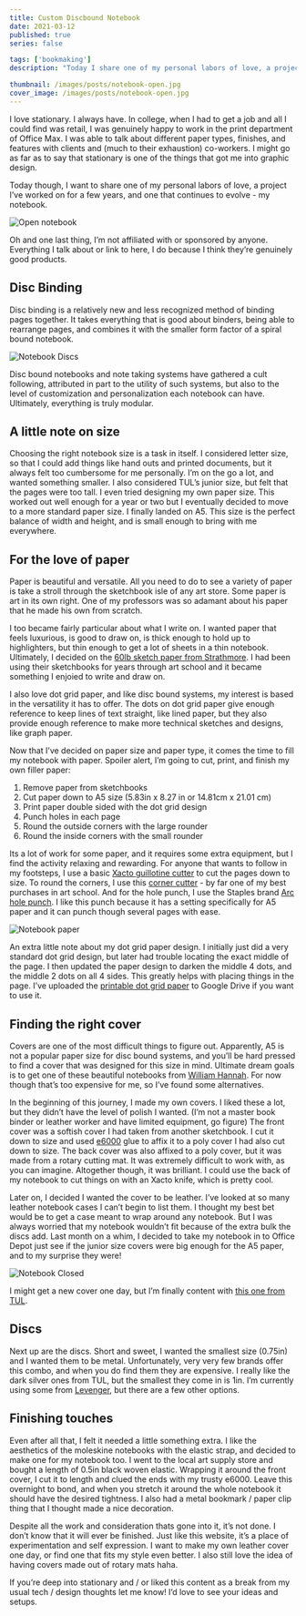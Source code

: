 ```yaml
---
title: Custom Discbound Notebook
date: 2021-03-12
published: true
series: false

tags: ['bookmaking']
description: "Today I share one of my personal labors of love, a project I’ve worked on for a few years, and one that continues to evolve - my notebook."

thumbnail: /images/posts/notebook-open.jpg
cover_image: /images/posts/notebook-open.jpg
---
```


I love stationary. I always have. In college, when I had to get a job and all I could find was retail, I was genuinely happy to work in the print department of Office Max. I was able to talk about different paper types, finishes, and features with clients and (much to their exhaustion) co-workers. I might go as far as to say that stationary is one of the things that got me into graphic design.

Today though, I want to share one of my personal labors of love, a project I’ve worked on for a few years, and one that continues to evolve - my notebook.

![Open notebook](https://mattmcadams.com/images/posts/notebook-open.jpg)

Oh and one last thing, I’m not affiliated with or sponsored by anyone. Everything I talk about or link to here, I do because I think they’re genuinely good products.

## Disc Binding

Disc binding is a relatively new and less recognized method of binding pages together. It takes everything that is good about binders, being able to rearrange pages, and combines it with the smaller form factor of a spiral bound notebook.

![Notebook Discs](https://mattmcadams.com/images/posts/notebook-discs.jpg)

Disc bound notebooks and note taking systems have gathered a cult following, attributed in part to the utility of such systems, but also to the level of customization and personalization each notebook can have. Ultimately, everything is truly modular.

## A little note on size

Choosing the right notebook size is a task in itself. I considered letter size, so that I could add things like hand outs and printed documents, but it always felt too cumbersome for me personally. I’m on the go a lot, and wanted something smaller. I also considered TUL’s junior size, but felt that the pages were too tall. I even tried designing my own paper size. This worked out well enough for a year or two but I eventually decided to move to a more standard paper size. I finally landed on A5. This size is the perfect balance of width and height, and is small enough to bring with me everywhere.

## For the love of paper

Paper is beautiful and versatile. All you need to do to see a variety of paper is take a stroll through the sketchbook isle of any art store. Some paper is art in its own right. One of my professors was so adamant about his paper that he made his own from scratch.

I too became fairly particular about what I write on. I wanted paper that feels luxurious, is good to draw on, is thick enough to hold up to highlighters, but thin enough to get a lot of sheets in a thin notebook. Ultimately, I decided on the [60lb sketch paper from Strathmore](https://www.amazon.com/Strathmore-400-Sketch-Pads-12/dp/B0027A39PY/ref=sr_1_1?dchild=1&keywords=strathmore+sketch+9x12&qid=1615227393&sr=8-1). I had been using their sketchbooks for years through art school and it became something I enjoied to write and draw on.

I also love dot grid paper, and like disc bound systems, my interest is based in the versatility it has to offer. The dots on dot grid paper give enough reference to keep lines of text straight, like lined paper, but they also provide enough reference to make more technical sketches and designs, like graph paper.

Now that I’ve decided on paper size and paper type, it comes the time to fill my notebook with paper. Spoiler alert, I’m going to cut, print, and finish my own filler paper:

1. Remove paper from sketchbooks
2. Cut paper down to A5 size (5.83in x 8.27 in or 14.81cm x 21.01 cm)
3. Print paper double sided with the dot grid design
4. Punch holes in each page
5. Round the outside corners with the large rounder
6. Round the inside corners with the small rounder

Its a lot of work for some paper, and it requires some extra equipment, but I find the activity relaxing and rewarding. For anyone that wants to follow in my footsteps, I use a basic [Xacto guillotine cutter](https://www.amazon.com/gp/product/B0006HVQH8/ref=ppx_yo_dt_b_asin_title_o03_s00?ie=UTF8&psc=1) to cut the pages down to size. To round the corners, I use this [corner cutter](https://www.amazon.com/gp/product/B0076FJ7SS/ref=ppx_yo_dt_b_asin_title_o03_s00?ie=UTF8&psc=1) - by far one of my best purchases in art school. And for the hole punch, I use the Staples brand [Arc hole punch](https://www.amazon.com/Staples-Desktop-Paper-8-Sheet-Capacity/dp/B00BJH0M3I). I like this punch because it has a setting specifically for A5 paper and it can punch though several pages with ease.

![Notebook paper](https://mattmcadams.com/images/posts/notebook-paper.jpg)

An extra little note about my dot grid paper design. I initially just did a very standard dot grid design, but later had trouble locating the exact middle of the page. I then updated the paper design to darken the middle 4 dots, and the middle 2 dots on all 4 sides. This greatly helps with placing things in the page. I’ve uploaded the [printable dot grid paper](https://drive.google.com/file/d/1YzmfwKSaiSrdzcjKea89Sn503YXFmckg/view?usp=sharing) to Google Drive if you want to use it.

## Finding the right cover

Covers are one of the most difficult things to figure out. Apparently, A5 is not a popular paper size for disc bound systems, and you’ll be hard pressed to find a cover that was designed for this size in mind. Ultimate dream goals is to get one of these beautiful notebooks from [William Hannah](https://williamhannah.com/). For now though that’s too expensive for me, so I’ve found some alternatives.

In the beginning of this journey, I made my own covers. I liked these a lot, but they didn’t have the level of polish I wanted. (I’m not a master book binder or leather worker and have limited equipment, go figure) The front cover was a softish cover I had taken from another sketchbook. I cut it down to size and used [e6000](https://www.amazon.com/E6000-237032-Craft-Adhesive-Clear/dp/B004BPHQWU) glue to affix it to a poly cover I had also cut down to size. The back cover was also affixed to a poly cover, but it was made from a rotary cutting mat. It was extremely difficult to work with, as you can imagine. Altogether though, it was brilliant. I could use the back of my notebook to cut things on with an Xacto knife, which is pretty cool.

Later on, I decided I wanted the cover to be leather. I’ve looked at so many leather notebook cases I can’t begin to list them. I thought my best bet would be to get a case meant to wrap around any notebook. But I was always worried that my notebook wouldn’t fit because of the extra bulk the discs add. Last month on a whim, I decided to take my notebook in to Office Depot just see if the junior size covers were big enough for the A5 paper, and to my surprise they were!

![Notebook Closed](https://mattmcadams.com/images/posts/notebook-cover.jpg)

I might get a new cover one day, but I’m finally content with [this one from TUL](https://www.officedepot.com/a/products/573359/TUL-Discbound-Notebook-Junior-Size-Leather/).

## Discs

Next up are the discs. Short and sweet, I wanted the smallest size (0.75in) and I wanted them to be metal. Unfortunately, very very few brands offer this combo, and when you do find them they are expensive. I really like the dark silver ones from TUL, but the smallest they come in is 1in. I’m currently using some from  [Levenger](https://www.amazon.com/gp/product/B07V3NSQDX/ref=ppx_yo_dt_b_asin_image_o00_s00?ie=UTF8&psc=1), but there are a few other options.

## Finishing touches

Even after all that, I felt it needed a little something extra. I like the aesthetics of the moleskine notebooks with the elastic strap, and decided to make one for my notebook too. I went to the local art supply store and bought a length of 0.5in black woven elastic. Wrapping it around the front cover, I cut it to length and clued the ends with my trusty e6000. Leave this overnight to bond, and when you stretch it around the whole notebook it should have the desired tightness. I also had a metal bookmark / paper clip thing that I thought made a nice decoration.

Despite all the work and consideration thats gone into it, it’s not done. I don’t know that it will ever be finished. Just like this website, it’s a place of experimentation and self expression. I want to make my own leather cover one day, or find one that fits my style even better. I also still love the idea of having covers made out of rotary mats haha.

If you’re deep into stationary and / or liked this content as a break from my usual tech / design thoughts let me know! I’d love to see your ideas and setups.
